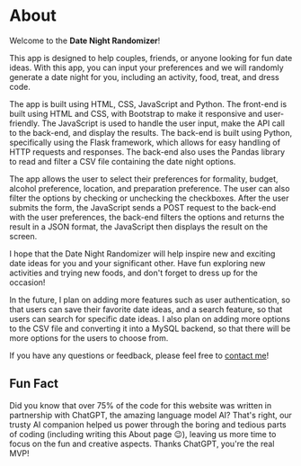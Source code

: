About
=====

Welcome to the **Date Night Randomizer**!

This app is designed to help couples, friends, or anyone looking for fun date ideas. With this app, you can input your preferences and we will randomly generate a date night for you, including an activity, food, treat, and dress code.

The app is built using HTML, CSS, JavaScript and Python. The front-end is built using HTML and CSS, with Bootstrap to make it responsive and user-friendly. The JavaScript is used to handle the user input, make the API call to the back-end, and display the results. The back-end is built using Python, specifically using the Flask framework, which allows for easy handling of HTTP requests and responses. The back-end also uses the Pandas library to read and filter a CSV file containing the date night options.

The app allows the user to select their preferences for formality, budget, alcohol preference, location, and preparation preference. The user can also filter the options by checking or unchecking the checkboxes. After the user submits the form, the JavaScript sends a POST request to the back-end with the user preferences, the back-end filters the options and returns the result in a JSON format, the JavaScript then displays the result on the screen.

I hope that the Date Night Randomizer will help inspire new and exciting date ideas for you and your significant other. Have fun exploring new activities and trying new foods, and don't forget to dress up for the occasion!

In the future, I plan on adding more features such as user authentication, so that users can save their favorite date ideas, and a search feature, so that users can search for specific date ideas. I also plan on adding more options to the CSV file and converting it into a MySQL backend, so that there will be more options for the users to choose from.

If you have any questions or feedback, please feel free to [contact me](emailto:michellep1994@gmail.com)!

Fun Fact
--------

Did you know that over 75% of the code for this website was written in partnership with ChatGPT, the amazing language model AI? That's right, our trusty AI companion helped us power through the boring and tedious parts of coding (including writing this About page 😉), leaving us more time to focus on the fun and creative aspects. Thanks ChatGPT, you're the real MVP!